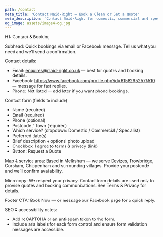 ```yaml
---
path: /contact
meta_title: "Contact Maid‑Right — Book a Clean or Get a Quote"
meta_description: "Contact Maid‑Right for domestic, commercial and specialist cleaning. Email enquires@maid-right.co.uk or message our Facebook page to get started."
og_image: assets/image4-og.jpg
---
```


H1: Contact & Booking

Subhead:
Quick bookings via email or Facebook message. Tell us what you need and we’ll send a confirmation.

Contact details:
- Email: enquires@maid-right.co.uk — best for quotes and booking details.  
- Facebook: https://www.facebook.com/profile.php?id=61582952575510 — message for fast replies.  
- Phone: Not listed — add later if you want phone bookings.

Contact form (fields to include)
- Name (required)  
- Email (required)  
- Phone (optional)  
- Postcode / Town (required)  
- Which service? (dropdown: Domestic / Commercial / Specialist)  
- Preferred date(s)  
- Brief description + optional photo upload  
- Checkbox: I agree to terms & privacy (link)  
- Button: Request a Quote

Map & service area:
Based in Melksham — we serve Devizes, Trowbridge, Corsham, Chippenham and surrounding villages. Provide your postcode and we’ll confirm availability.

Microcopy:
We respect your privacy. Contact form details are used only to provide quotes and booking communications. See Terms & Privacy for details.

Footer CTA:
Book Now — or message our Facebook page for a quick reply.

SEO & accessibility notes:
- Add reCAPTCHA or an anti‑spam token to the form.  
- Include aria labels for each form control and ensure form validation messages are accessible.